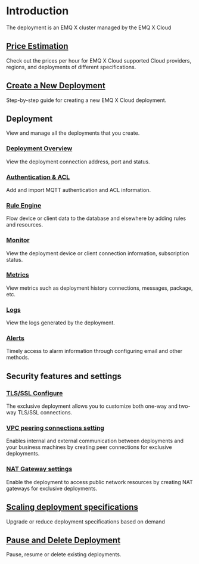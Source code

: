 # Introduction
The deployment is an EMQ X cluster managed by the EMQ X Cloud



## [Price Estimation](./calculator.md)
Check out the prices per hour for EMQ X Cloud supported Cloud providers, regions, and deployments of different specifications.


## [Create a New Deployment](./create_deployment.md)
Step-by-step guide for creating a new EMQ X Cloud deployment.



## Deployment
View and manage all the deployments that you create.


### [Deployment Overview](./view_deployment.md)
View the deployment connection address, port and status.


### [Authentication & ACL](./auth_and_acl.md)
Add and import MQTT authentication and ACL information.

### [Rule Engine](../rule_engine/introduction.md)
Flow device or client data to the database and elsewhere by adding rules and resources.

### [Monitor](./monitors.md)
View the deployment device or client connection information, subscription status.

### [Metrics](./metrics.md)
View metrics such as deployment history connections, messages, package, etc.

### [Logs](./logs.md)
View the logs generated by the deployment.

### [Alerts](./alerts.md)
Timely access to alarm information through configuring email and other methods.

## Security features and settings

### [TLS/SSL Configure](./tls_ssl.md)
The exclusive deployment allows you to customize both one-way and two-way TLS/SSL connections.


### [VPC peering connections setting](./vpc_peering.md)
Enables internal and external communication between deployments and your business machines by creating peer connections for exclusive deployments.


### [NAT Gateway settings](./nat.md)
Enable the deployment to access public network resources by creating NAT gateways for exclusive deployments.


## [Scaling deployment specifications](./upgrade_deployment.md)
Upgrade or reduce deployment specifications based on demand


## [Pause and Delete Deployment](./delete_deployment.md)

Pause, resume or delete existing deployments.








